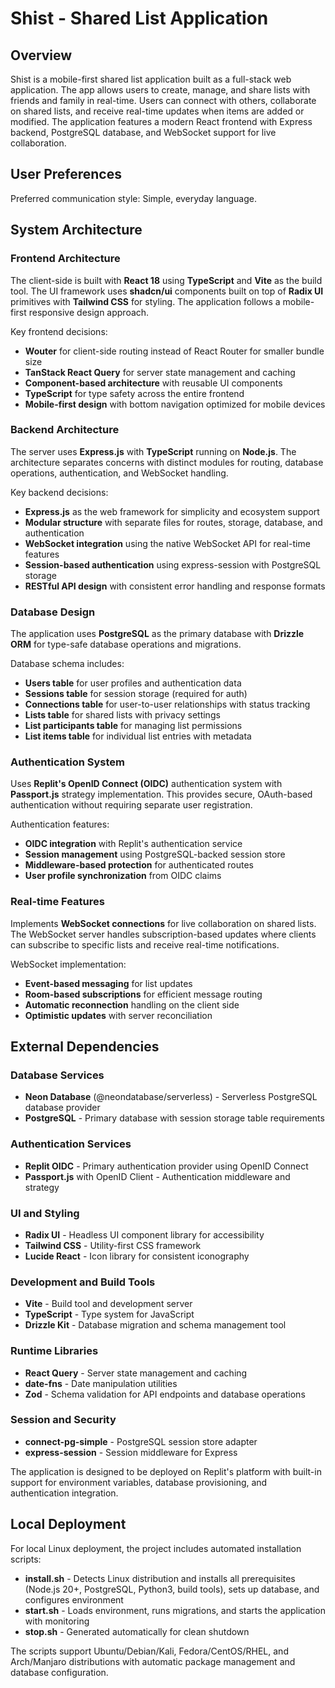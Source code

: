# Shist - Shared List Application

## Overview

Shist is a mobile-first shared list application built as a full-stack web application. The app allows users to create, manage, and share lists with friends and family in real-time. Users can connect with others, collaborate on shared lists, and receive real-time updates when items are added or modified. The application features a modern React frontend with Express backend, PostgreSQL database, and WebSocket support for live collaboration.

## User Preferences

Preferred communication style: Simple, everyday language.

## System Architecture

### Frontend Architecture
The client-side is built with **React 18** using **TypeScript** and **Vite** as the build tool. The UI framework uses **shadcn/ui** components built on top of **Radix UI** primitives with **Tailwind CSS** for styling. The application follows a mobile-first responsive design approach.

Key frontend decisions:
- **Wouter** for client-side routing instead of React Router for smaller bundle size
- **TanStack React Query** for server state management and caching
- **Component-based architecture** with reusable UI components
- **TypeScript** for type safety across the entire frontend
- **Mobile-first design** with bottom navigation optimized for mobile devices

### Backend Architecture
The server uses **Express.js** with **TypeScript** running on **Node.js**. The architecture separates concerns with distinct modules for routing, database operations, authentication, and WebSocket handling.

Key backend decisions:
- **Express.js** as the web framework for simplicity and ecosystem support
- **Modular structure** with separate files for routes, storage, database, and authentication
- **WebSocket integration** using the native WebSocket API for real-time features
- **Session-based authentication** using express-session with PostgreSQL storage
- **RESTful API design** with consistent error handling and response formats

### Database Design
The application uses **PostgreSQL** as the primary database with **Drizzle ORM** for type-safe database operations and migrations.

Database schema includes:
- **Users table** for user profiles and authentication data
- **Sessions table** for session storage (required for auth)
- **Connections table** for user-to-user relationships with status tracking
- **Lists table** for shared lists with privacy settings
- **List participants table** for managing list permissions
- **List items table** for individual list entries with metadata

### Authentication System
Uses **Replit's OpenID Connect (OIDC)** authentication system with **Passport.js** strategy implementation. This provides secure, OAuth-based authentication without requiring separate user registration.

Authentication features:
- **OIDC integration** with Replit's authentication service
- **Session management** using PostgreSQL-backed session store
- **Middleware-based protection** for authenticated routes
- **User profile synchronization** from OIDC claims

### Real-time Features
Implements **WebSocket connections** for live collaboration on shared lists. The WebSocket server handles subscription-based updates where clients can subscribe to specific lists and receive real-time notifications.

WebSocket implementation:
- **Event-based messaging** for list updates
- **Room-based subscriptions** for efficient message routing
- **Automatic reconnection** handling on the client side
- **Optimistic updates** with server reconciliation

## External Dependencies

### Database Services
- **Neon Database** (@neondatabase/serverless) - Serverless PostgreSQL database provider
- **PostgreSQL** - Primary database with session storage table requirements

### Authentication Services
- **Replit OIDC** - Primary authentication provider using OpenID Connect
- **Passport.js** with OpenID Client - Authentication middleware and strategy

### UI and Styling
- **Radix UI** - Headless UI component library for accessibility
- **Tailwind CSS** - Utility-first CSS framework
- **Lucide React** - Icon library for consistent iconography

### Development and Build Tools
- **Vite** - Build tool and development server
- **TypeScript** - Type system for JavaScript
- **Drizzle Kit** - Database migration and schema management tool

### Runtime Libraries
- **React Query** - Server state management and caching
- **date-fns** - Date manipulation utilities
- **Zod** - Schema validation for API endpoints and database operations

### Session and Security
- **connect-pg-simple** - PostgreSQL session store adapter
- **express-session** - Session middleware for Express

The application is designed to be deployed on Replit's platform with built-in support for environment variables, database provisioning, and authentication integration.

## Local Deployment

For local Linux deployment, the project includes automated installation scripts:

- **install.sh** - Detects Linux distribution and installs all prerequisites (Node.js 20+, PostgreSQL, Python3, build tools), sets up database, and configures environment
- **start.sh** - Loads environment, runs migrations, and starts the application with monitoring
- **stop.sh** - Generated automatically for clean shutdown

The scripts support Ubuntu/Debian/Kali, Fedora/CentOS/RHEL, and Arch/Manjaro distributions with automatic package management and database configuration.